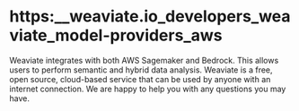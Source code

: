 # https:\_\_weaviate.io_developers_weaviate_model-providers_aws

Weaviate integrates with both AWS Sagemaker and Bedrock. This allows users to perform semantic and hybrid data analysis. Weaviate is a free, open source, cloud-based service that can be used by anyone with an internet connection. We are happy to help you with any questions you may have.
